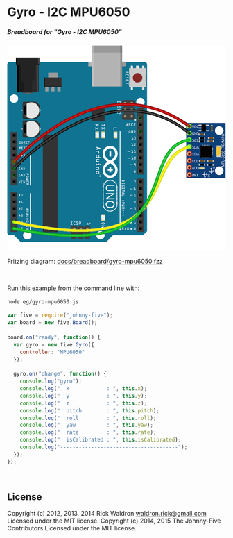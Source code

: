 <!--remove-start-->

# Gyro - I2C MPU6050

<!--remove-end-->






##### Breadboard for "Gyro - I2C MPU6050"



![docs/breadboard/gyro-mpu6050.png](breadboard/gyro-mpu6050.png)<br>

Fritzing diagram: [docs/breadboard/gyro-mpu6050.fzz](breadboard/gyro-mpu6050.fzz)

&nbsp;




Run this example from the command line with:
```bash
node eg/gyro-mpu6050.js
```


```javascript
var five = require("johnny-five");
var board = new five.Board();

board.on("ready", function() {
  var gyro = new five.Gyro({
    controller: "MPU6050"
  });

  gyro.on("change", function() {
    console.log("gyro");
    console.log("  x            : ", this.x);
    console.log("  y            : ", this.y);
    console.log("  z            : ", this.z);
    console.log("  pitch        : ", this.pitch);
    console.log("  roll         : ", this.roll);
    console.log("  yaw          : ", this.yaw);
    console.log("  rate         : ", this.rate);
    console.log("  isCalibrated : ", this.isCalibrated);
    console.log("--------------------------------------");
  });
});

```








&nbsp;

<!--remove-start-->

## License
Copyright (c) 2012, 2013, 2014 Rick Waldron <waldron.rick@gmail.com>
Licensed under the MIT license.
Copyright (c) 2014, 2015 The Johnny-Five Contributors
Licensed under the MIT license.

<!--remove-end-->
